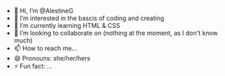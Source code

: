 - 👋 Hi, I’m @AlestineG
- 👀 I’m interested in the bascis of coding and creating
- 🌱 I’m currently learning HTML & CSS
- 💞️ I’m looking to collaborate on (nothing at the moment, as I don't know much)
- 📫 How to reach me...
- 😄 Pronouns: she/her/hers
- ⚡ Fun fact: ...

<!---
AlestineG/AlestineG is a ✨ special ✨ repository because its `README.md` (this file) appears on your GitHub profile.
You can click the Preview link to take a look at your changes.
--->
